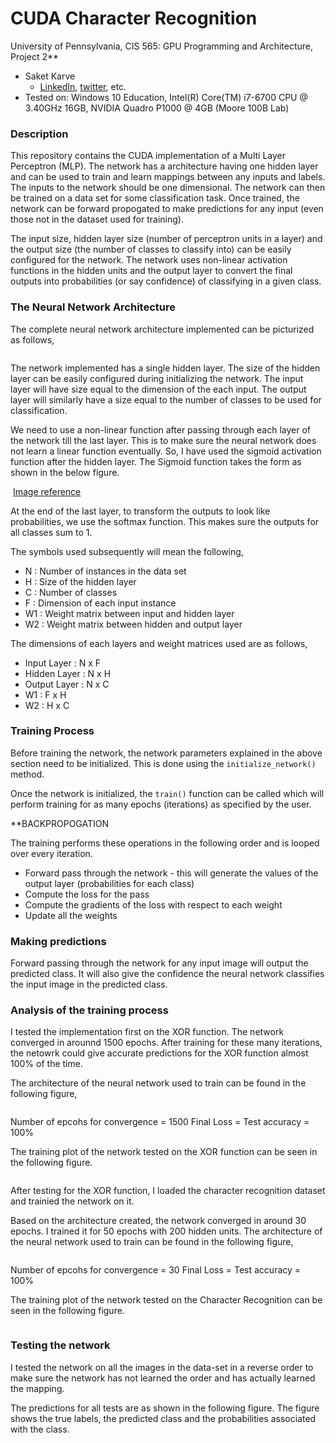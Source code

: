 CUDA Character Recognition
======================

University of Pennsylvania, CIS 565: GPU Programming and Architecture, Project 2**

* Saket Karve
  * [LinkedIn](https://www.linkedin.com/in/saket-karve-43930511b/), [twitter](), etc.
* Tested on:  Windows 10 Education, Intel(R) Core(TM) i7-6700 CPU @ 3.40GHz 16GB, NVIDIA Quadro P1000 @ 4GB (Moore 100B Lab)

### Description

This repository contains the CUDA implementation of a Multi Layer Perceptron (MLP). The network has a architecture having one hidden layer and can be used to train and learn mappings between any inputs and labels. The inputs to the network should be one dimensional. The network can then be trained on a data set for some classification task. Once trained, the network can be forward propogated to make predictions for any input (even those not in the dataset used for training).

The input size, hidden layer size (number of perceptron units in a layer) and the output size (the number of classes to classify into) can be easily configured for the network. The network uses non-linear activation functions in the hidden units and the output layer to convert the final outputs into probabilities (or say confidence) of classifying in a given class.

### The Neural Network Architecture

The complete neural network architecture implemented can be picturized as follows,

![]()

The network implemented has a single hidden layer. The size of the hidden layer can be easily configured during initializing the network. The input layer will have size equal to the dimension of the each input. The output layer will similarly have a size equal to the number of classes to be used for classification. 

We need to use a non-linear function after passing through each layer of the network till the last layer. This is to make sure the neural network does not learn a linear function eventually. So, I have used the sigmoid activation function after the hidden layer. The Sigmoid function takes the form as shown in the below figure.

![]()
[Image reference](https://www.google.com/url?sa=i&source=images&cd=&ved=2ahUKEwjgrNPqztjkAhVow1kKHeCzBIIQjRx6BAgBEAQ&url=https%3A%2F%2Ftwitter.com%2Fhashtag%2Fsigmoid&psig=AOvVaw3DJLoIr81ZD90Mq1ZBwYQj&ust=1568835764647240)

At the end of the last layer, to transform the outputs to look like probabilities, we use the softmax function. This makes sure the outputs for all classes sum to 1.

The symbols used subsequently will mean the following,
- N : Number of instances in the data set
- H : Size of the hidden layer
- C : Number of classes
- F : Dimension of each input instance
- W1 : Weight matrix between input and hidden layer
- W2 : Weight matrix between hidden and output layer

The dimensions of each layers and weight matrices used are as follows,
- Input Layer : N x F
- Hidden Layer : N x H
- Output Layer : N x C
- W1 : F x H
- W2 : H x C

### Training Process

Before training the network, the network parameters explained in the above section need to be initialized. This is done using the ```initialize_network()``` method.

Once the network is initialized, the ```train()``` function can be called which will perform training for as many epochs (iterations) as specified by the user.

**BACKPROPOGATION

The training performs these operations in the following order and is looped over every iteration.
- Forward pass through the network - this will generate the values of the output layer (probabilities for each class)
- Compute the loss for the pass
- Compute the gradients of the loss with respect to each weight
- Update all the weights

### Making predictions

Forward passing through the network for any input image will output the predicted class. It will also give the confidence the neural network classifies the input image in the predicted class.

### Analysis of the training process

I tested the implementation first on the XOR function. The network converged in arounnd 1500 epochs. After training for these many iterations, the netowrk could give accurate predictions for the XOR function almost 100% of the time.

The architecture of the neural network used to train can be found in the following figure,

![]()

Number of epcohs for convergence = 1500
Final Loss = 
Test accuracy = 100%

The training plot of the network tested on the XOR function can be seen in the following figure.

![]()

After testing for the XOR function, I loaded the character recognition dataset and trainied the network on it. 

Based on the architecture created, the network converged in around 30 epochs. I trained it for 50 epochs with 200 hidden units. The architecture of the neural network used to train can be found in the following figure,

![]()

Number of epcohs for convergence = 30
Final Loss = 
Test accuracy = 100%

The training plot of the network tested on the Character Recognition can be seen in the following figure.

![]()

### Testing the network

I tested the network on all the images in the data-set in a reverse order to make sure the network has not learned the order and has actually learned the mapping.

The predictions for all tests are as shown in the following figure. The figure shows the true labels, the predicted class and the probabilities associated with the class.

![]()


